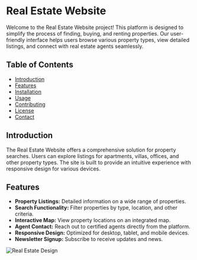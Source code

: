 # Real Estate Website

Welcome to the Real Estate Website project! This platform is designed to simplify the process of finding, buying, and renting properties. Our user-friendly interface helps users browse various property types, view detailed listings, and connect with real estate agents seamlessly.

## Table of Contents

- [Introduction](#introduction)
- [Features](#features)
- [Installation](#installation)
- [Usage](#usage)
- [Contributing](#contributing)
- [License](#license)
- [Contact](#contact)

## Introduction

The Real Estate Website offers a comprehensive solution for property searches. Users can explore listings for apartments, villas, offices, and other property types. The site is built to provide an intuitive experience with responsive design for various devices.

## Features

- **Property Listings:** Detailed information on a wide range of properties.
- **Search Functionality:** Filter properties by type, location, and other criteria.
- **Interactive Map:** View property locations on an integrated map.
- **Agent Contact:** Reach out to certified agents directly from the platform.
- **Responsive Design:** Optimized for desktop, tablet, and mobile devices.
- **Newsletter Signup:** Subscribe to receive updates and news.

![Real Estate Design](/real-estate-html-template.jpg)
